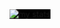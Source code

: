 <img style="background-color: black;" alt="my stats" src="https://github-readme-stats.vercel.app/api/top-langs/?username=annafi06&layout=donut&bg_color=000000&text_color=ffffff"/>


